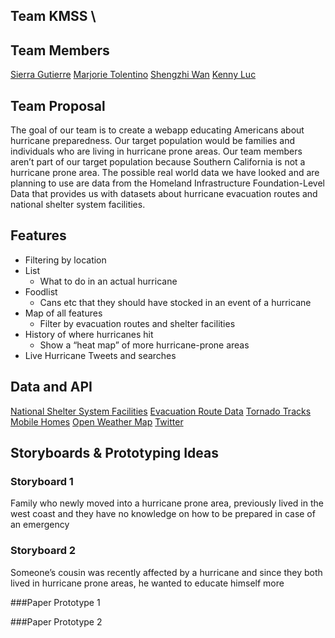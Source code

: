 ## **Team KMSS** \

## Team Members
[Sierra Gutierre](https://github.com/sierracaitlin)
[Marjorie Tolentino](https://github.com/marj-nt)
[Shengzhi Wan](https://github.com/ShengzhiW)
[Kenny Luc](https://github.com/kennyyluc)



## Team Proposal

The goal of our team is to create a webapp educating Americans about hurricane preparedness. Our target population would be families and individuals who are living in hurricane prone areas. Our team members aren’t part of our target population because Southern California is not a hurricane prone area. The possible real world data we have looked and are planning to use are data from the Homeland Infrastructure Foundation-Level Data that provides us with datasets about hurricane evacuation routes and national shelter system facilities.


## Features

*   Filtering by location
*   List
    *   What to do in an actual hurricane
*   Foodlist 
    *   Cans etc that they should have stocked in an event of a hurricane
*   Map of all features
    *   Filter by evacuation routes and shelter facilities
*   History of where hurricanes hit
    *   Show a “heat map” of more hurricane-prone areas
*   Live Hurricane Tweets and searches


## Data and API

[National Shelter System Facilities](https://hifld-geoplatform.opendata.arcgis.com/datasets/national-shelter-system-facilities/data)
[Evacuation Route Data](https://hifld-geoplatform.opendata.arcgis.com/datasets/hurricane-evacuation-routes?geometry=-99.092%2C30.473%2C-93.819%2C31.298)
[Tornado Tracks](https://hifld-geoplatform.opendata.arcgis.com/datasets/historical-tornado-tracks)
[Mobile Homes](https://hifld-geoplatform.opendata.arcgis.com/datasets/mobile-home-parks)
[Open Weather Map](https://openweathermap.org/api)
[Twitter](https://developer.twitter.com/)


## Storyboards & Prototyping Ideas

### Storyboard 1
Family who newly moved into a hurricane prone area, previously lived in the west coast and they have no knowledge on how to be prepared in case of an emergency

### Storyboard 2
Someone’s cousin was recently affected by a hurricane and since they both lived in hurricane prone areas, he wanted to educate himself more

###Paper Prototype 1

###Paper Prototype 2
